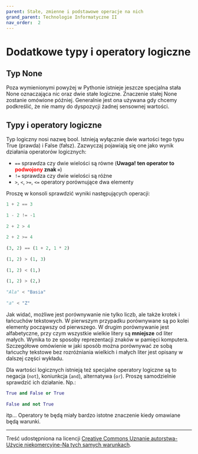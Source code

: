```yaml
---
parent: Stałe, zmienne i podstawowe operacje na nich
grand_parent: Technologie Informatyczne II
nav_order:  2
---
```


# Dodatkowe typy i operatory logiczne


## Typ None

Poza wymienionymi powyżej w Pythonie istnieje jeszcze specjalna stała None oznaczająca nic oraz dwie stałe logiczne. Znaczenie stałej None zostanie omówione później. Generalnie jest ona używana gdy chcemy podkreślić, że nie mamy do dyspozycji żadnej sensownej wartości.

## Typy i operatory logiczne

Typ logiczny nosi nazwę bool. Istnieją wyłącznie dwie wartości tego typu True (prawda) i False (fałsz). Zazwyczaj pojawiają się one jako wynik działania operatorów logicznych:

* `==` sprawdza czy dwie wielości są równe (**Uwaga! ten operator to <span style="color:red">podwojony</span> znak `=`**)
* `!=` sprawdza czy dwie wielości są różne
* `>`, `<`, `>=`, `<=` operatory porównujące dwa elementy

Proszę w konsoli sprawdzić wyniki następujących operacji:

```python
1 + 2 == 3  
  
1 - 2 != -1  
  
2 + 2 > 4  
  
2 + 2 >= 4  
  
(3, 2) == (1 + 2, 1 * 2)  
  
(1, 2) > (1, 3)  
  
(1, 2) < (1,)  
  
(1, 2) > (2,)  
  
"Ala" < "Basia"  
  
"a" < "Z"
```

Jak widać, możliwe jest porównywanie nie tylko liczb, ale także krotek i łańcuchów tekstowych. W pierwszym przypadku porównywane są po kolei elementy począwszy od pierwszego. W drugim porównywanie jest alfabetyczne, przy czym wszystkie wielkie litery są **mniejsze** od liter małych. Wynika to ze sposoby reprezentacji znaków w pamięci komputera. Szczegółowe omówienie w jaki sposób można porównywać ze sobą łańcuchy tekstowe bez rozróżniania wielkich i małych liter jest opisany w dalszej części wykładu.

Dla wartości logicznych istnieją też specjalne operatory logiczne są to negacja (`not`), koniunkcja (`and`), alternatywa (`or`). Proszę samodzielnie sprawdzić ich działanie. Np.:

```python
True and False or True  
  
False and not True
```

itp... Operatory te będą miały bardzo istotne znaczenie kiedy omawiane będą warunki.

---

Treść udostępniona na licencji [Creative Commons Uznanie autorstwa-Użycie niekomercyjne-Na tych samych warunkach](https://creativecommons.org/licenses/by-nc-sa/4.0/deed.pl).
